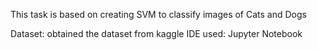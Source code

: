 This task is based on creating SVM to classify images of Cats and Dogs

Dataset: obtained the dataset from kaggle
IDE used: Jupyter Notebook
